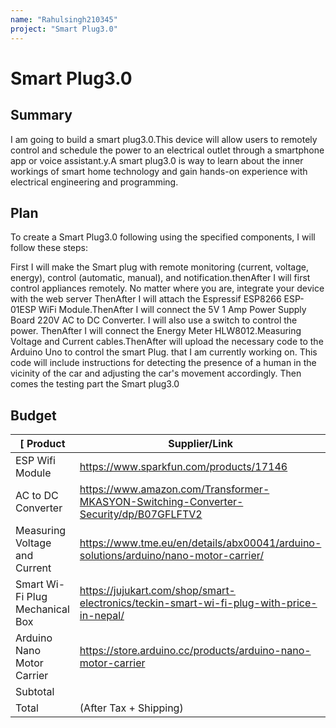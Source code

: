 ```yaml
---
name: "Rahulsingh210345"
project: "Smart Plug3.0"
---
```


# Smart Plug3.0

## Summary
I am going to build a smart plug3.0.This device will  allow users to remotely control and schedule the power to an electrical outlet through a smartphone app or voice assistant.y.A smart plug3.0 is way to learn about the inner workings of smart home technology and gain hands-on experience with electrical engineering and programming.

 
## Plan
To create a Smart Plug3.0 following  using the specified components, I will follow these steps:

First I will make the Smart plug with remote monitoring (current, voltage, energy), control (automatic, manual), and notification.thenAfter I will first control appliances remotely. No matter where you are, integrate your device with the web server ThenAfter I will attach the 	Espressif ESP8266 ESP-01ESP WiFi Module.ThenAfter I will connect the 	5V 1 Amp Power Supply Board 220V AC to DC Converter. I will also use a switch to control the power. ThenAfter I will connect the 	Energy Meter HLW8012.Measuring Voltage and Current cables.ThenAfter will upload the necessary code to the Arduino Uno to control the smart Plug. that I am currently working on. This code will include instructions for detecting the presence of a human in the vicinity of the car and adjusting the car's movement accordingly. Then comes the testing part the Smart plug3.0 
## Budget

|[ Product                      | Supplier/Link                         | Cost    |
| ---------------------------- | ------------------------------------- | ------- |
| ESP Wifi Module              | https://www.sparkfun.com/products/17146          | $30.00  |
| AC to DC Converter           |  https://www.amazon.com/Transformer-MKASYON-Switching-Converter-Security/dp/B07GFLFTV2     | $23.00|
| Measuring Voltage and Current|  https://www.tme.eu/en/details/abx00041/arduino-solutions/arduino/nano-motor-carrier/      | $14.00 |
| Smart Wi-Fi Plug Mechanical Box |https://jujukart.com/shop/smart-electronics/teckin-smart-wi-fi-plug-with-price-in-nepal/| $40.00 |
|Arduino Nano Motor Carrier      | https://store.arduino.cc/products/arduino-nano-motor-carrier  |$95.80|
|Subtotal|                                                                                         |$202.8|
| Total                        |     (After Tax + Shipping) |                                        $220.79 |
